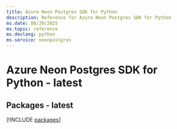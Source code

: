 ```yaml
---
title: Azure Neon Postgres SDK for Python
description: Reference for Azure Neon Postgres SDK for Python
ms.date: 08/29/2025
ms.topic: reference
ms.devlang: python
ms.service: neonpostgres
---
```

# Azure Neon Postgres SDK for Python - latest
## Packages - latest
[!INCLUDE [packages](neon-postgres-index.md)]